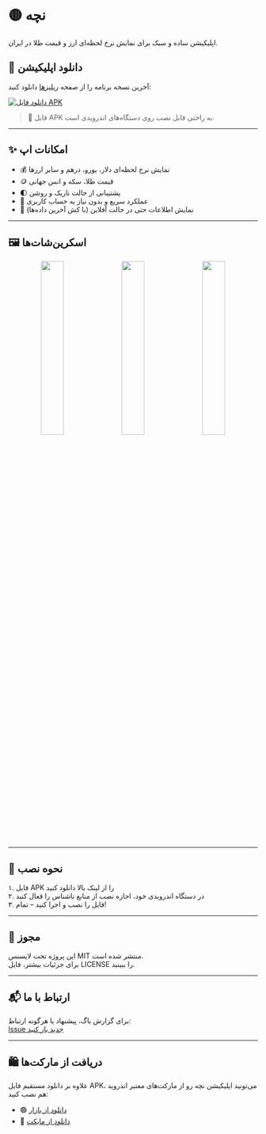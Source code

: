 # 🟡 نچه

اپلیکیشن ساده و سبک برای نمایش نرخ لحظه‌ای ارز و قیمت طلا در ایران.

## 📲 دانلود اپلیکیشن

آخرین نسخه برنامه را از صفحه [ریلیزها](https://github.com/YOUR_USERNAME/nche/releases) دانلود کنید:

[![دانلود فایل APK](https://img.shields.io/badge/📥_دانلود_APK-سبز?style=for-the-badge&logo=android)](https://github.com/ATA147/nche/releases/latest)

> 🔸 فایل APK به راحتی قابل نصب روی دستگاه‌های اندرویدی است.

---

## ✨ امکانات اپ

- 💰 نمایش نرخ لحظه‌ای دلار، یورو، درهم و سایر ارزها
- 🪙 قیمت طلا، سکه و انس جهانی
- 🌓 پشتیبانی از حالت تاریک و روشن
- 🚀 عملکرد سریع و بدون نیاز به حساب کاربری
- 📡 نمایش اطلاعات حتی در حالت آفلاین (با کش آخرین داده‌ها)

---
## 🖼️ اسکرین‌شات‌ها

<p align="center">
  <img src="https://github.com/user-attachments/assets/29a34f50-c427-4d6b-bab0-2b4fb8ed169d" width="30%" style="margin-right: 8px;" />
  <img src="https://github.com/user-attachments/assets/4e405a0f-4a46-4405-bb1a-026c3c5c8633" width="30%" style="margin-right: 8px;" />
  <img src="https://github.com/user-attachments/assets/5376ef9b-b91d-4d60-bf2e-5a9e152a01b1" width="30%" />
</p>

---

## 🧩 نحوه نصب

۱. فایل APK را از لینک بالا دانلود کنید  
۲. در دستگاه اندرویدی خود، اجازه نصب از منابع ناشناس را فعال کنید  
۳. فایل را نصب و اجرا کنید – تمام!

---

## 🪪 مجوز

این پروژه تحت لایسنس MIT منتشر شده است.  
برای جزئیات بیشتر، فایل LICENSE را ببینید.

---

## 📬 ارتباط با ما

برای گزارش باگ، پیشنهاد یا هرگونه ارتباط:  
[Issue جدید باز کنید](https://github.com/ATA147/nche/issues)

---

## 🛍️ دریافت از مارکت‌ها

علاوه بر دانلود مستقیم فایل APK، می‌تونید اپلیکیشن نچه رو از مارکت‌های معتبر اندروید هم نصب کنید:

- 🟢 [دانلود از بازار](https://cafebazaar.ir/app/ir.necha.app)
- 🔵 [دانلود از مایکت](https://myket.ir/app/ir.necha.app)

